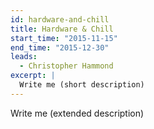 ```yaml
---
id: hardware-and-chill
title: Hardware & Chill
start_time: "2015-11-15"
end_time: "2015-12-30"
leads:
  - Christopher Hammond
excerpt: |
  Write me (short description)
---
```


Write me (extended description)
